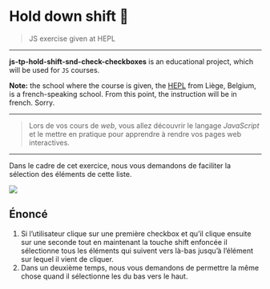 # Hold down shift 🤯
> JS exercise given at HEPL

* * *

**js-tp-hold-shift-snd-check-checkboxes** is an educational project, which will be used for `JS` courses.

**Note:** the school where the course is given, the [HEPL](http://www.provincedeliege.be/hauteecole) from Liège, Belgium, is a french-speaking school. From this point, the instruction will be in french. Sorry.

* * *

> Lors de vos cours de *web*, vous allez découvrir le langage *JavaScript* et le mettre en pratique pour apprendre à rendre vos pages web interactives.  

* * *
Dans le cadre de cet exercice, nous vous demandons de faciliter la sélection des éléments de cette liste. 

![](./readme.gif)



## Énoncé 

1. Si l’utilisateur clique sur une première checkbox et qu’il clique ensuite sur une seconde tout en maintenant la touche shift enfoncée il sélectionne tous les éléments qui suivent vers là-bas jusqu’à l’élément sur lequel il vient de cliquer. 
2. Dans un deuxième temps, nous vous demandons de permettre la même chose quand il sélectionne les du bas vers le haut.
